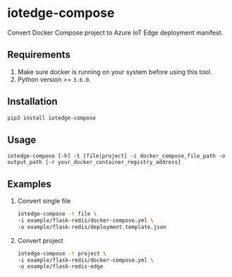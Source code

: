 # iotedge-compose
Convert Docker Compose project to Azure IoT Edge deployment manifest.

## Requirements
1. Make sure docker is running on your system before using this tool.
2. Python version >= `3.6.0`.
## Installation
```bash
pip3 install iotedge-compose
```


## Usage
```
iotedge-compose [-h] -t [file|project] -i docker_compose_file_path -o output_path [-r your_docker_container_registry_address]
```

## Examples
1. Convert single file
    ```bash
    iotedge-compose -t file \
    -i example/flask-redis/docker-compose.yml \
    -o example/flask-redis/deployment.template.json
    ```
2. Convert project
    ```bash
    iotedge-compose -t project \
    -i example/flask-redis/docker-compose.yml \
    -o example/flask-redis-edge
    ```
